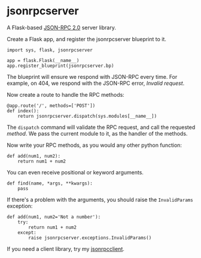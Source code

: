 jsonrpcserver
=============

A Flask-based [JSON-RPC 2.0](http://www.jsonrpc.org/) server library.

Create a Flask app, and register the jsonrpcserver blueprint to it.

    import sys, flask, jsonrpcserver

    app = flask.Flask(__name__)
    app.register_blueprint(jsonrpcserver.bp)

The blueprint will ensure we respond with JSON-RPC every time. For example, on
404, we respond with the JSON-RPC error, *Invalid request*.

Now create a route to handle the RPC methods:

    @app.route('/', methods=['POST'])
    def index():
        return jsonrpcserver.dispatch(sys.modules[__name__])

The ``dispatch`` command will validate the RPC request, and call the requested
*method*. We pass the current module to it, as the handler of the methods.

Now write your RPC methods, as you would any other python function:

    def add(num1, num2):
        return num1 + num2

You can even receive positional or keyword arguments.

    def find(name, *args, **kwargs):
        pass

If there's a problem with the arguments, you should raise the ``InvalidParams``
exception:

    def add(num1, num2='Not a number'):
        try:
            return num1 + num2
        except:
            raise jsonrpcserver.exceptions.InvalidParams()

If you need a client library, try my
[jsonrpcclient](https://bitbucket.org/beau-barker/jsonrpcclient).

